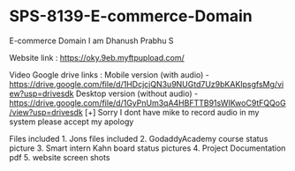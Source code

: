 # SPS-8139-E-commerce-Domain
E-commerce Domain
I am Dhanush Prabhu S

Website link :  https://oky.9eb.myftpupload.com/

Video Google drive links :
   Mobile version (with audio) -       https://drive.google.com/file/d/1HDcjcjQN3u9NUGtd7Uz9bKAKIpsgfsMg/view?usp=drivesdk
   Desktop version (without audio) -   https://drive.google.com/file/d/1GyPnUm3qA4HBFTTB91sWIKwoC9tFQQoG/view?usp=drivesdk
   [+] Sorry I dont have mike to record audio in my system please accept my apology
   
Files included
    1. Jons files included
    2. GodaddyAcademy course status picture
    3. Smart intern Kahn board status pictures
    4. Project Documentation pdf
    5. website screen shots
 
 
